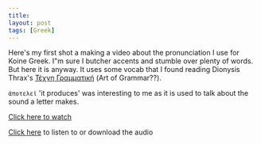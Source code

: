 ```yaml
---
title:
layout: post
tags: [Greek]
---
```


Here's my first shot a making a video about the pronunciation I use for Koine Greek. I"m sure I butcher accents and stumble over plenty of words. But here it is anyway. It uses some vocab that I found reading Dionysis Thrax's [Τέχνη Γραμματική](https://el.wikisource.org/wiki/%CE%A4%CE%AD%CF%87%CE%BD%CE%B7_%CE%93%CF%81%CE%B1%CE%BC%CE%BC%CE%B1%CF%84%CE%B9%CE%BA%CE%AE) (Art of Grammar??).

`ἀποτελεῖ` 'it produces' was interesting to me as it is used to talk about the sound a letter makes.

[Click here to watch](https://youtu.be/rEHlGijD5ks)

[Click here](/assets/Greek_pronunciation.mp3) to listen to or download the audio
